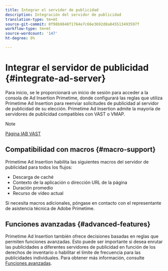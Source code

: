 ```yaml
---
title: Integrar el servidor de publicidad
description: Integración del servidor de publicidad
translation-type: tm+mt
source-git-commit: 0f98b9848f1764e7c66e3692d8a845513493597f
workflow-type: tm+mt
source-wordcount: '147'
ht-degree: 0%

---
```



# Integrar el servidor de publicidad {#integrate-ad-server}

Para inicio, se le proporcionará un inicio de sesión para acceder a la consola de Ad Insertion Primetime, donde configurará las reglas que utiliza Primetime Ad Insertion para reenviar solicitudes de publicidad al servidor de publicidad de su elección. Primetime Ad Insertion admite la mayoría de servidores de publicidad compatibles con VAST o VMAP.

>[!NOTE]
>
>[Página IAB VAST](https://www.iab.com/guidelines/digital-video-ad-serving-template-vast)

## Compatibilidad con macros {#macro-support}

Primetime Ad Insertion habilita las siguientes macros del servidor de publicidad para todos los flujos:

* Descarga de caché
* Contexto de la aplicación o dirección URL de la página
* Duración promedio
* Recurso de vídeo actual

Si necesita macros adicionales, póngase en contacto con el representante de asistencia técnica de Adobe Primetime.

## Funciones avanzadas {#advanced-features}

Primetime Ad Insertion también ofrece decisiones basadas en reglas que permiten funciones avanzadas. Esto puede ser importante si desea enrutar las publicidades a diferentes servidores de publicidad en función de los derechos de inventario o habilitar el límite de frecuencia para las publicidades individuales. Para obtener más información, consulte [Funciones avanzadas](/help/primetime-ad-insertion/advanced-features/route-ads-based-on-rules.md).

